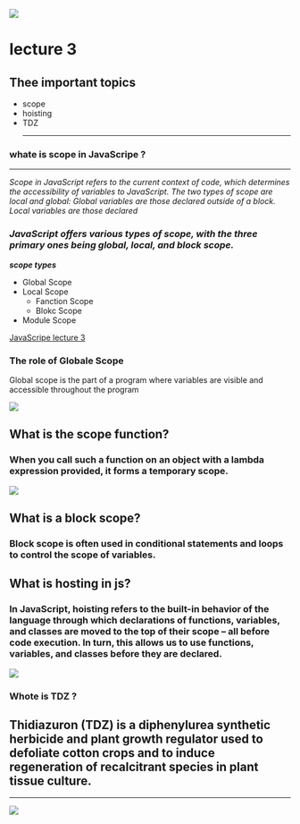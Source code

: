 ![](https://avatars.dzeninfra.ru/get-zen_doc/1587994/pub_63b457c55ba1321f07851cfd_63b45816b3d7d83b276bef8f/scale_1200)

# lecture 3
## Thee important topics
+ scope
+ hoisting
+ TDZ
  ___
### whate is scope in JavaScripe ?
___
*Scope in JavaScript refers to the current context of code, which determines the accessibility of variables to JavaScript. The two types of scope are local and global: Global variables are those declared outside of a block. Local variables are those declared*

### *JavaScript offers various types of scope, with the three primary ones being global, local, and block scope.*

***scope types***
+ Global Scope
+ Local Scope
  + Fanction Scope
  + Blokc Scope
+ Module Scope 

[JavaScripe lecture 3](https://www.canva.com/design/DAGNPkypksA/KEEkzfVGNV0eMUisnjVbWA/view?utm_content=DAGNPkypksA&utm_campaign=designshare&utm_medium=link&utm_source=editor#4)

### The role of Globale Scope

Global scope is the part of a program where variables are visible and accessible throughout the program

![](https://media2.dev.to/dynamic/image/width=800%2Cheight=%2Cfit=scale-down%2Cgravity=auto%2Cformat=auto/https%3A%2F%2Fdev-to-uploads.s3.amazonaws.com%2Fuploads%2Farticles%2F6q33i1zrbtb2aa6eylr7.png)

## What is the scope function?
### When you call such a function on an object with a lambda expression provided, it forms a temporary scope. 

![](https://debugmode.net/wp-content/uploads/2020/06/image-11.png?w=1011)

## What is a block scope?
### Block scope is often used in conditional statements and loops to control the scope of variables. 

## What is hosting in js?
### In JavaScript, hoisting refers to the built-in behavior of the language through which declarations of functions, variables, and classes are moved to the top of their scope – all before code execution. In turn, this allows us to use functions, variables, and classes before they are declared.

![](https://res.cloudinary.com/practicaldev/image/fetch/s--M2TIW8KM--/c_limit%2Cf_auto%2Cfl_progressive%2Cq_auto%2Cw_880/https://dev-to-uploads.s3.amazonaws.com/i/o6cgagixpgqw1gu549bg.png)

### Whote is TDZ ?

## Thidiazuron (TDZ) is a diphenylurea synthetic herbicide and plant growth regulator used to defoliate cotton crops and to induce regeneration of recalcitrant species in plant tissue culture. 
___


![](https://blog.getcompass.ai/content/images/size/w1384/format/webp/2023/07/Best-Appreciation-Thank-You-Message.webp)